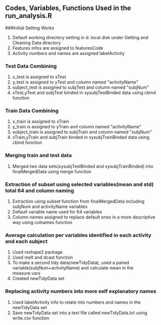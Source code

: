 ## Codes, Variables, Functions Used in the run_analysis.R

###Initial Setting Works
1. Default working directory setting in d: local disk under Getting and Cleaning Data directory
2. Features infos are assigned to featuresCode
3. Activity numbers and names are assigned labelActivity

### Test Data Combining
1. x_test is assigned to xTest
2. y_test is assigned to yTest and column named "activityName"
3. subject_test is assigned to subjTest and column named "subjNum"
4. xTest,yTest and subjTest binded in xysubjTestBinded data using cbind function

### Train Data Combining
1. x_train is assigned to xTrain
2. y_train is assigned to yTrain and column named "activityName"
3. subject_train is assigned to subjTrain and column named "subjNum"
4. xTrain,yTrain and subjTrain binded in xysubjTrainBinded data using cbind function

### Merging train and test data
1. Merged two data sets(xysubjTestBinded and xysubjTrainBinded) into finalMergedData using merge function

### Extraction of subset using selected variables(mean and std) total 64 and column naming
1. Extraction using subset function from finalMergedData including subjNum and activityName variables
2. Default variable name used for 64 variables
3. Column names assigned to replace default ones in a more descriptive way using colnames function

### Average calculation per variables identified in each activity and each subject
1. Used reshape2 package
2. Used melt and dcast function
3. To make a second tidy data(newTidyData), used a paired variable(subjNum+activityName) and calculate mean 
   in the measure.vars
4. Created newTidyData set

### Replacing activity numbers into more self explanatory names
1. Used labelActivity info to relate into numbers and names in the newTidyData set
2. Save newTidyData set into a text file called newTidyData.txt using write.csv function
